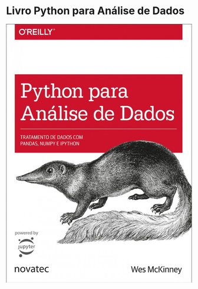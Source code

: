 # Livro Python para Análise de Dados

![Capa do Livro Python para Análise de Dados](images/capa.jpg)
